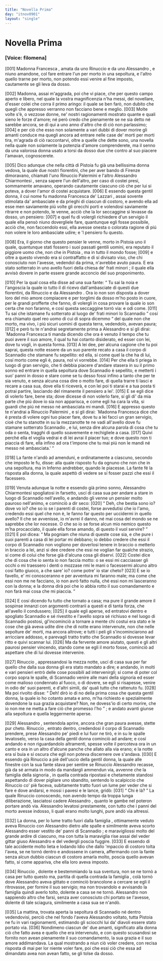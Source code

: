 ```yaml
---
title: "Novella Prima"
day: "itnov0901"
layout: "single"
---
```

<div id="nov0901" type="novella" who="filomena">
 <h1>
  Novella Prima
 </h1>
 <p>
  <h3>
   [Voice: filomena]
  </h3>
 </p>
 <argument>
  <p>
   <a name="p09010001">
    [001]
   </a>
   <name persref="francesca" type="person">
    Madonna Francesca
   </name>
   , amata da uno
   <name persref="rinuccio" type="person">
    Rinuccio
   </name>
   e da uno
   <name persref="alessandrochiarmontesi" type="person">
    Alessandro
   </name>
   , e niuno amandone, col fare entrare l'un per morto in una sepoltura, e l'altro quello trarne per morto, non potendo essi venire al fine imposto, cautamente se gli leva da dosso.
  </p>
 </argument>
 <div3 type="commentary" who="filomena">
  <p>
   <a name="p09010002">
    [002]
   </a>
   Madonna, assai m'aggrada, poi che vi piace, che per questo campo aperto e libero, nel quale la vostra magnificenzia n'ha messi, del novellare, d'esser colei che corra il primo aringo: il quale se ben far&ograve;, non dubito che quegli che appresso verranno non facciano bene e meglio.
   <a name="p09010003">
    [003]
   </a>
   Molte volte s'&egrave;, o vezzose donne, ne' nostri ragionamenti mostrato quante e quali sieno le forze d'amore; n&eacute; per&ograve; credo che pienamente se ne sia detto n&eacute; sarebbe ancora, se di qui a uno anno d'altro che di ci&ograve; non parlassimo;
   <a name="p09010004">
    [004]
   </a>
   e per ci&ograve; che esso non solamente a vari dubbi di dover morire gli amanti conduce ma quegli ancora ad entrare nelle case de' morti per morti tira, m'agrada di ci&ograve; raccontarvi, oltre a quelle che dette sono, una novella nella quale non solamente la potenzia d'amore comprenderete, ma il senno da una valorosa donna usato a torsi da dosso due che contro al suo piacere l'amavan, cognoscerete.
  </p>
 </div3>
 <p>
  <a name="p09010005">
   [005]
  </a>
  Dico adunque che nella citt&agrave; di
  <name placeref="pistoia" type="place">
   Pistoia
  </name>
  fu gi&agrave; una bellissima donna vedova, la quale due nostri fiorentini, che per aver bando di
  <name placeref="firenze" type="place">
   Firenze
  </name>
  dimoravano, chiamati l'uno
  <name persref="rinuccio" type="person">
   Rinuccio Palermini
  </name>
  e l'altro
  <name persref="alessandrochiarmontesi" type="person">
   Alessandro Chiarmontesi
  </name>
  , senza sapere l'un dell'altro, per caso di costei presi, sommamente amavano, operando cautamente ciascuno ci&ograve; che per lui si poteva, a dover l'amor di costei acquistare.
  <a name="p09010006">
   [006]
  </a>
  E essendo questa gentil donna, il cui nome fu madonna
  <name persref="francesca" type="person">
   Francesca de' Lazzari
  </name>
  , assai sovente stimolata da' ambasciate e da prieghi di ciascun di costoro, e avendo ella ad esse men saviamente pi&uacute; volte gli orecchi porti e volendosi saviamente ritrarre e non potendo, le venne, acci&ograve; che la lor seccaggine si levasse da dosso, un pensiero:
  <a name="p09010007">
   [007]
  </a>
  e quel fu di volergli richiedere d'un servigio il quale ella pens&ograve; niuno dovergliele fare, quantunque egli fosse possibile, acci&ograve; che, non faccendolo essi, ella avesse onesta o colorata ragione di pi&uacute; non volere le loro ambasciate udire; e 'l pensiero fu questo.
 </p>
 <p>
  <a name="p09010008">
   [008]
  </a>
  Era, il giorno che questo pensier le venne, morto in
  <name placeref="pistoia" type="place">
   Pistoia
  </name>
  uno il quale, quantunque stati fossero i suoi passati gentili uomini, era reputato il piggiore uomo che, non che in
  <name placeref="pistoia" type="place">
   Pistoia
  </name>
  , ma in tutto il mondo fosse;
  <a name="p09010009">
   [009]
  </a>
  e oltre a questo vivendo era s&iacute; contraffatto e di s&iacute; divisato viso, che chi conosciuto non l'avesse, vedendol da prima, n'avrebbe avuto paura. E era stato sotterrato in uno avello fuori della
  <name placeref="sanfrancesco-0901" type="place">
   chiesa de' frati minori
  </name>
  ; il quale ella avvis&ograve; dovere in parte essere grande acconcio del suo proponimento.
 </p>
 <p>
  <a name="p09010010">
   [010]
  </a>
  Per la qual cosa ella disse ad una sua fante:
  <q direct="unspecified" who="francesca">
   Tu sai la noia e l'angoscia la quale io tutto il d&iacute; ricevo dall'ambasciate di questi due fiorentini, da
   <name persref="rinuccio" type="person">
    Rinuccio
   </name>
   e da
   <name persref="alessandrochiarmontesi" type="person">
    Alessandro
   </name>
   . Ora io non son disposta a dover loro del mio amore compiacere e per torglimi da dosso m'ho posto in cuore, per le grandi profferte che fanno, di volergli in cosa provare la quale io son certa che non faranno, e cos&iacute; questa seccaggine torr&ograve; via: e odi come.
   <a name="p09010011">
    [011]
   </a>
   Tu sai che istamane fu sotterrato al luogo de' frati minori lo
   <name persref="scannadio" type="person">
    Scannadio
   </name>
  </q>
  cos&iacute; era chiamato quel reo uomo di cui di sopra dicemmo
  <q direct="unspecified">
   del quale non che morto, ma vivo, i pi&uacute; sicuri uomini di questa terra, vedendolo, avevan paura;
   <a name="p09010012">
    [012]
   </a>
   e per&ograve; tu te n'andrai segretamente prima a
   <name persref="alessandrochiarmontesi" type="person">
    Alessandro
   </name>
   e s&iacute; gli dirai:
   <name persref="francesca" type="person">
    `Madonna Francesca
   </name>
   ti manda dicendo che ora &egrave; venuto il tempo che tu puoi avere il suo amore, il qual tu hai cotanto disiderato, ed esser con lei, dove tu vogli, in questa forma.
   <a name="p09010013">
    [013]
   </a>
   A lei dee, per alcuna cagione che tu poi saprai, questa notte essere da un suo parente recato a casa il corpo di
   <name persref="scannadio" type="person">
    Scannadio
   </name>
   che stamane fu sepellito: ed ella, s&iacute; come quel la che ha di lui, cos&iacute; morto come egli &egrave;, paura, nol vi vorrebbe.
   <a name="p09010014">
    [014]
   </a>
   Per che ella ti priega in luogo di gran servigio, che ti debbia piacere d'andare stasera in su il primo sonno ed entrare in quella sepoltura dove
   <name persref="scannadio" type="person">
    Scannadio
   </name>
   &egrave; sepellito, e metterti i suo' panni in dosso e stare come se tu desso fossi infino a tanto che per te sia venuto, e senza alcuna cosa dire o motto fare, di quella trarre ti lasci e recare a casa sua, dove ella ti ricever&agrave;, e con lei poi ti starai e a tua posta ti potrai partire, lasciando del rimanente il pensiero a lei'.
   <a name="p09010015">
    [015]
   </a>
   E se egli dice di volerlo fare, bene sta; dove dicesse di non volerlo fare, s&iacute; gli di' da mia parte che pi&uacute; dove io sia non apparisca, e come egli ha cara la vita, si guardi che pi&uacute; n&eacute; messo n&eacute; ambasciata mi mandi.
   <a name="p09010016">
    [016]
   </a>
   E appresso questo te n'andrai a
   <name persref="rinuccio" type="person">
    Rinuccio Palermini
   </name>
   , e s&iacute; gli dirai:
   <name persref="francesca" type="person">
    `Madonna Francesca
   </name>
   dice che &egrave; presta di volere ogni tuo piacer fare, dove tu a lei facci un gran servigio, cio&egrave; che tu stanotte in su la mezzanotte te ne vadi all'avello dove fu stamane sotterrato
   <name persref="scannadio" type="person">
    Scannadio
   </name>
   , e lui, senza dire alcuna parola di cosa che tu oda o senta, tragghi di quello soavemente e rechigliele a casa.
   <a name="p09010017">
    [017]
   </a>
   Quivi perch&eacute; ella el voglia vedrai e di lei avrai il piacer tuo; e dove questo non ti piaccia di fare, ella infino ad ora t'impone che tu mai pi&uacute; non le mandi n&eacute; messo n&eacute; ambasciata.'
  </q>
 </p>
 <p>
  <a name="p09010018">
   [018]
  </a>
  La fante n'and&ograve; ad amenduni, e ordinatamente a ciascuno, secondo che imposto le fu, disse: alla quale risposto fu da ognuno che non che in una sepoltura, ma in Inferno andrebber, quando le piacesse. La fante f&eacute; la risposta alla donna, la quale aspett&ograve; di vedere se s&iacute; fosser pazzi che essi il facessero.
 </p>
 <p>
  <a name="p09010019">
   [019]
  </a>
  Venuta adunque la notte e essendo gi&agrave; primo sonno,
  <name persref="alessandrochiarmontesi" type="person">
   Alessandro Chiarmontesi
  </name>
  spogliatosi in farsetto, usc&iacute; di casa sua per andare a stare in luogo di
  <name persref="scannadio" type="person">
   Scannadio
  </name>
  nell'avello, e andando gli venne un pensier molto pauroso nell'animo, e cominci&ograve; a dir seco:
  <a name="p09010020">
   [020]
  </a>
  <q direct="unspecified" who="alessandro">
   Deh, che bestia sono io? dove vo io? che so io se i parenti di costei, forse avvedutisi che io l'amo, credendo essi quel che non &egrave;, le fanno far questo per uccidermi in quello avello? Il che se avvenisse, io m'avrei il danno, n&eacute; mai cosa del mondo se ne saprebbe che lor nocesse. O che so io se forse alcun mio nemico questo m'ha procacciato, il quale ella forse amando, di questo il vuol servire?
  </q>
  <a name="p09010021">
   [021]
  </a>
  E poi dicea:
  <q direct="unspecified">
   Ma pogniam che niuna di queste cose sia, e che pure i suoi parenti a casa di lei portar mi debbano; io debbo credere che essi il corpo di
   <name persref="scannadio" type="person">
    Scannadio
   </name>
   non vogliono per doverlosi tenere in braccio o metterlo in braccio a lei, anzi si dee credere che essi ne voglian far qualche strazio, s&iacute; come di colui che forse gi&agrave; d'alcuna cosa gli diserv&iacute;.
   <a name="p09010022">
    [022]
   </a>
   Costei dice che di cosa che io senta io non faccia motto: o se essi mi cacciasser gli occhi o mi traessero i denti o mozzase rmi le mani o facessermi alcuno altro cos&iacute; fatto giuoco, a che sare' io? come potre' io star cheto?
   <a name="p09010023">
    [023]
   </a>
   E se io favello, e' mi conosceranno e per avventura mi faranno male; ma come che essi non me ne facciano, io non avr&ograve; fatto nulla, ch&eacute; essi non mi lasceranno con la donna; e la donna dir&agrave; poi che io abbia rotto il suo comandamento e non far&agrave; mai cosa che mi piaccia.
  </q>
 </p>
 <p>
  <a name="p09010024">
   [024]
  </a>
  E cos&iacute; dicendo fu tutto che tornato a casa; ma pure il grande amore il sospinse innanzi con argomenti contrarii a questi e di tanta forza, che all'avello il condussero;
  <a name="p09010025">
   [025]
  </a>
  il quale egli aperse, ed entratovi dentro e spogliato
  <name persref="scannadio" type="person">
   Scannadio
  </name>
  e s&eacute; rivestito e l'avello sopra s&eacute; richiuso e nel luogo di
  <name persref="scannadio" type="person">
   Scannadio
  </name>
  postosi, gl'incominci&ograve; a tornare a mente chi costui era stato e le cose che gi&agrave; aveva udite dire che di notte erano intervenute, non che nelle sepolture de' morti, ma ancora altrove; e tutti i peli gli s'incominciarono ad arricciare addosso, e parevagli tratto tratto che
  <name persref="scannadio" type="person">
   Scannadio
  </name>
  si dovesse levar ritto e quivi scannar lui.
  <a name="p09010026">
   [026]
  </a>
  Ma da fervente amore aiutato, questi e gli altri paurosi pensier vincendo, stando come se egli il morto fosse, cominci&ograve; ad aspettare che di lui dovesse intervenire.
 </p>
 <p>
  <a name="p09010027">
   [027]
  </a>
  <name persref="rinuccio" type="person">
   Rinuccio
  </name>
  , appressandosi la mezza notte, usc&iacute; di casa sua per far quello che dalla sua donna gli era stato mandato a dire; e andando, in molti e vari pensieri entr&ograve; delle cose possibili ad intervenirgli; s&iacute; come di poter col corpo sopra le spalle, di
  <name persref="scannadio" type="person">
   Scannadio
  </name>
  venire alle mani della signoria ed esser come malioso condennato al fuoco, o di dovere, se egli si risapesse, venire in odio de' suoi parenti, e d'altri simili, da' quali tutto che rattenuto fu.
  <a name="p09010028">
   [028]
  </a>
  Ma poi rivolto disse:
  <q direct="unspecified" who="rinuccio">
   Deh! dir&ograve; io di no della prima cosa che questa gentil donna, la quale io ho cotanto amata e amo, m'ha richiesto e spezialmente dovendone la sua grazia acquistare? Non, ne dovess'io di certo morire, che io non me ne metta a fare ci&ograve; che promesso l'ho
  </q>
  ; e andato avanti giunse alla sepoltura e quella leggermente aperse.
 </p>
 <p>
  <a name="p09010029">
   [029]
  </a>
  <name persref="alessandrochiarmontesi" type="person">
   Alessandro
  </name>
  , sentendola aprire, ancora che gran paura avesse, stette pur cheto.
  <name persref="rinuccio" type="person">
   Rinuccio
  </name>
  , entrato dentro, credendosi il corpo di
  <name persref="scannadio" type="person">
   Scannadio
  </name>
  prendere, prese
  <name persref="alessandrochiarmontesi" type="person">
   Alessandro
  </name>
  pe' piedi e lui fuor ne tir&ograve;, e in su le spalle levatoselo, verso la casa della gentil donna cominci&ograve; ad andare; e cos&iacute; andando e non riguardandolo altramenti, spesse volte il percoteva ora in un canto e ora in un altro d'alcune panche che allato alla via erano; e la notte era s&iacute; buia e s&iacute; oscura che egli non poteva discernere ove s'andava.
  <a name="p09010030">
   [030]
  </a>
  E essendo gi&agrave;
  <name persref="rinuccio" type="person">
   Rinuccio
  </name>
  a pi&egrave; dell'uscio della gentil donna, la quale alle finestre con la sua fante stava per sentire se
  <name persref="rinuccio" type="person">
   Rinuccio
  </name>
  <name persref="alessandrochiarmontesi" type="person">
   Alessandro
  </name>
  recasse, gi&agrave; da s&eacute; armata in modo da mandargli ammendun via, avvenne che la
  <name persref="famiglia-0901" type="person">
   famiglia della signoria
  </name>
  , in quella contrada ripostasi e chetamente standosi aspettando di dover pigliare uno sbandito, sentendo lo scalpiccio che
  <name persref="rinuccio" type="person">
   Rinuccio
  </name>
  co' pi&egrave; faceva, subitamente tratto fuori un lume per veder che si fare e dove andarsi, e mossi i pavesi e le lance, grid&ograve;:
  <a name="p09010031">
   [031]
  </a>
  <q direct="unspecified" who="famiglia-0901">
   Chi &egrave; l&agrave;?
  </q>
  La quale
  <name persref="rinuccio" type="person">
   Rinuccio
  </name>
  conoscendo, non avendo tempo da troppa lunga diliberazione, lasciatosi cadere
  <name persref="alessandrochiarmontesi" type="person">
   Alessandro
  </name>
  , quanto le gambe nel poteron portare and&ograve; via.
  <name persref="alessandrochiarmontesi" type="person">
   Alessandro
  </name>
  levatosi prestamente, con tutto che i panni del morto avesse indosso, li quali erano molto lunghi, pure and&ograve; via altress&iacute;.
 </p>
 <p>
  <a name="p09010032">
   [032]
  </a>
  La donna, per lo lume tratto fuori dalla
  <name persref="famiglia-0901" type="person">
   famiglia
  </name>
  , ottimamente veduto aveva
  <name persref="rinuccio" type="person">
   Rinuccio
  </name>
  con
  <name persref="alessandrochiarmontesi" type="person">
   Alessandro
  </name>
  dietro alle spalle e similmente aveva scorto
  <name persref="alessandrochiarmontesi" type="person">
   Alessandro
  </name>
  esser vestito de' panni di
  <name persref="scannadio" type="person">
   Scannadio
  </name>
  ; e maravigliossi molto del grande ardire di ciascuno, ma con tutta la maraviglia rise assai del veder gittar giuso
  <name persref="alessandrochiarmontesi" type="person">
   Alessandro
  </name>
  e del vedergli poscia fuggire.
  <a name="p09010033">
   [033]
  </a>
  E essendo di tale accidente molto lieta e lodando Idio che dallo 'mpaccio di costoro tolta l'avea, se ne torn&ograve; dentro e andossene in camera, affermando con la fante senza alcun dubbio ciascun di costoro amarla molto, poscia quello avevan fatto, s&iacute; come appariva, che ella loro aveva imposto.
 </p>
 <p>
  <a name="p09010034">
   [034]
  </a>
  <name persref="rinuccio" type="person">
   Rinuccio
  </name>
  , dolente e bestemmiando la sua sventura, non se ne torn&ograve; a casa per tutto questo ma, partita di quella contrada la
  <name persref="famiglia-0901" type="person">
   famiglia
  </name>
  , col&agrave; torn&ograve; dove
  <name persref="alessandrochiarmontesi" type="person">
   Alessandro
  </name>
  aveva gittato e cominci&ograve; brancolone a cercare se egli il ritrovasse, per fornire il suo servigio; ma non trovandolo e avvisando la
  <name persref="famiglia-0901" type="person">
   famiglia
  </name>
  quindi averlo tolto, dolente a casa se ne torn&ograve;.
  <name persref="alessandrochiarmontesi" type="person">
   Alessandro
  </name>
  non sappiendo altro che farsi, senza aver conosciuto chi portato se l'avesse, dolente di tale sciagura, similmente a casa sua se n'and&ograve;.
 </p>
 <p>
  <a name="p09010035">
   [035]
  </a>
  La mattina, trovata aperta la sepoltura di
  <name persref="scannadio" type="person">
   Scannadio
  </name>
  n&eacute; dentro vedendovisi, perci&ograve; che nel fondo l'aveva
  <name persref="alessandrochiarmontesi" type="person">
   Alessandro
  </name>
  voltato, tutta
  <name placeref="pistoia" type="place">
   Pistoia
  </name>
  ne fu in vari ragionamenti, estimando gli sciocchi lui da' diavoli essere stato portato via.
  <a name="p09010036">
   [036]
  </a>
  Nondimeno ciascun de' due amanti, significato alla donna ci&ograve; che fatto avea e quello che era intervenuto, e con questo scusandosi se fornito non avean pienamente il suo comandamento, la sua grazia e il suo amore addimandava. La qual mostrando a niun ci&ograve; voler credere, con recisa risposta di mai per lor niente voler fare, poi che essi ci&ograve; che essa ad dimandato avea non avean fatto, se gli tolse da dosso.
 </p>
</div>